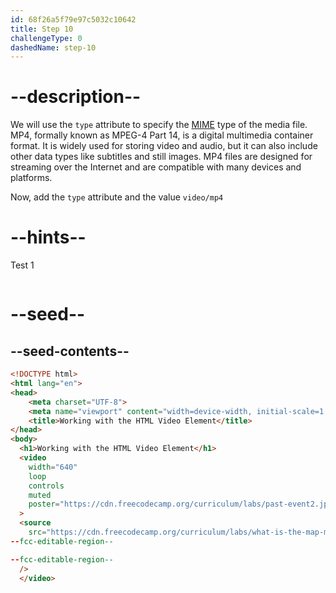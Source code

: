 ```yaml
---
id: 68f26a5f79e97c5032c10642
title: Step 10
challengeType: 0
dashedName: step-10
---
```


# --description--

We will use the `type` attribute to specify the
[MIME](https://developer.mozilla.org/en-US/docs/Glossary/MIME) type of the media file.
MP4, formally known as MPEG-4 Part 14, is a digital multimedia container format. 
It is widely used for storing video and audio, but it can also include other data types
like subtitles and still images. MP4 files are designed for streaming over the Internet
and are compatible with many devices and platforms.

Now, add the `type` attribute and the value `video/mp4` 

# --hints--

Test 1

```js

```

# --seed--

## --seed-contents--

```html
<!DOCTYPE html>
<html lang="en">
<head>
    <meta charset="UTF-8">
    <meta name="viewport" content="width=device-width, initial-scale=1.0">
    <title>Working with the HTML Video Element</title>
</head>
<body>
  <h1>Working with the HTML Video Element</h1>
  <video
    width="640"
    loop
    controls
    muted
    poster="https://cdn.freecodecamp.org/curriculum/labs/past-event2.jpg"
  >
  <source
    src="https://cdn.freecodecamp.org/curriculum/labs/what-is-the-map-method-and-how-does-it-work.mp4"
--fcc-editable-region--

--fcc-editable-region--
  />
  </video>
```

